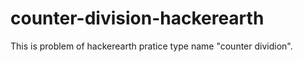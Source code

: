 # counter-division-hackerearth
This is problem of hackerearth pratice type name "counter dividion".
